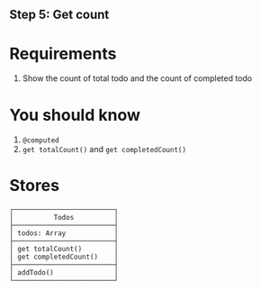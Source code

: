 ## Step 5: Get count

# Requirements

1. Show the count of total todo and the count of completed todo


# You should know

1. `@computed`
2. `get totalCount()` and `get completedCount()`


# Stores

```
┌─────────────────────────┐
│          Todos          │
├─────────────────────────┤
│ todos: Array            │
├─────────────────────────┤
│ get totalCount()        │
│ get completedCount()    │
├─────────────────────────┤
│ addTodo()               │
└─────────────────────────┘
```

